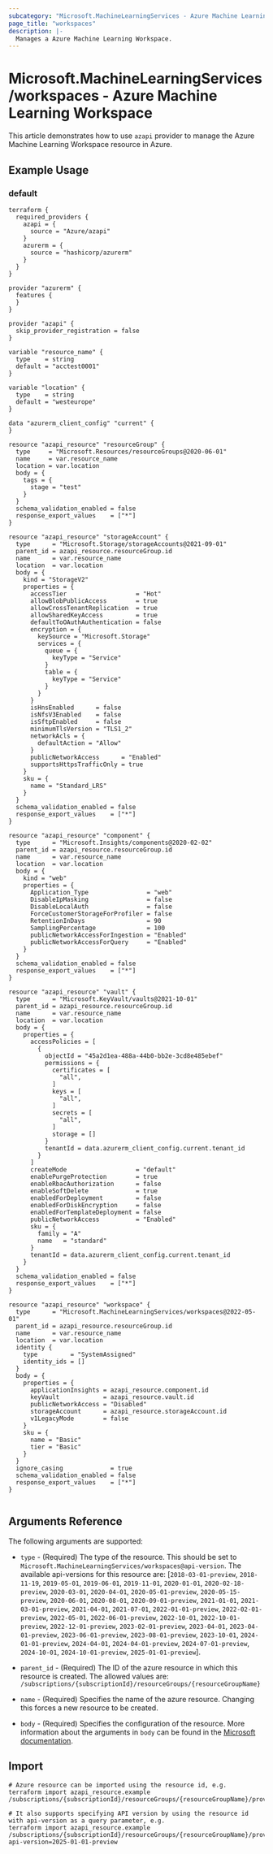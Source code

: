 ```yaml
---
subcategory: "Microsoft.MachineLearningServices - Azure Machine Learning"
page_title: "workspaces"
description: |-
  Manages a Azure Machine Learning Workspace.
---
```


# Microsoft.MachineLearningServices/workspaces - Azure Machine Learning Workspace

This article demonstrates how to use `azapi` provider to manage the Azure Machine Learning Workspace resource in Azure.

## Example Usage

### default

```hcl
terraform {
  required_providers {
    azapi = {
      source = "Azure/azapi"
    }
    azurerm = {
      source = "hashicorp/azurerm"
    }
  }
}

provider "azurerm" {
  features {
  }
}

provider "azapi" {
  skip_provider_registration = false
}

variable "resource_name" {
  type    = string
  default = "acctest0001"
}

variable "location" {
  type    = string
  default = "westeurope"
}

data "azurerm_client_config" "current" {
}

resource "azapi_resource" "resourceGroup" {
  type     = "Microsoft.Resources/resourceGroups@2020-06-01"
  name     = var.resource_name
  location = var.location
  body = {
    tags = {
      stage = "test"
    }
  }
  schema_validation_enabled = false
  response_export_values    = ["*"]
}

resource "azapi_resource" "storageAccount" {
  type      = "Microsoft.Storage/storageAccounts@2021-09-01"
  parent_id = azapi_resource.resourceGroup.id
  name      = var.resource_name
  location  = var.location
  body = {
    kind = "StorageV2"
    properties = {
      accessTier                   = "Hot"
      allowBlobPublicAccess        = true
      allowCrossTenantReplication  = true
      allowSharedKeyAccess         = true
      defaultToOAuthAuthentication = false
      encryption = {
        keySource = "Microsoft.Storage"
        services = {
          queue = {
            keyType = "Service"
          }
          table = {
            keyType = "Service"
          }
        }
      }
      isHnsEnabled      = false
      isNfsV3Enabled    = false
      isSftpEnabled     = false
      minimumTlsVersion = "TLS1_2"
      networkAcls = {
        defaultAction = "Allow"
      }
      publicNetworkAccess      = "Enabled"
      supportsHttpsTrafficOnly = true
    }
    sku = {
      name = "Standard_LRS"
    }
  }
  schema_validation_enabled = false
  response_export_values    = ["*"]
}

resource "azapi_resource" "component" {
  type      = "Microsoft.Insights/components@2020-02-02"
  parent_id = azapi_resource.resourceGroup.id
  name      = var.resource_name
  location  = var.location
  body = {
    kind = "web"
    properties = {
      Application_Type                = "web"
      DisableIpMasking                = false
      DisableLocalAuth                = false
      ForceCustomerStorageForProfiler = false
      RetentionInDays                 = 90
      SamplingPercentage              = 100
      publicNetworkAccessForIngestion = "Enabled"
      publicNetworkAccessForQuery     = "Enabled"
    }
  }
  schema_validation_enabled = false
  response_export_values    = ["*"]
}

resource "azapi_resource" "vault" {
  type      = "Microsoft.KeyVault/vaults@2021-10-01"
  parent_id = azapi_resource.resourceGroup.id
  name      = var.resource_name
  location  = var.location
  body = {
    properties = {
      accessPolicies = [
        {
          objectId = "45a2d1ea-488a-44b0-bb2e-3cd8e485ebef"
          permissions = {
            certificates = [
              "all",
            ]
            keys = [
              "all",
            ]
            secrets = [
              "all",
            ]
            storage = []
          }
          tenantId = data.azurerm_client_config.current.tenant_id
        }
      ]
      createMode                   = "default"
      enablePurgeProtection        = true
      enableRbacAuthorization      = false
      enableSoftDelete             = true
      enabledForDeployment         = false
      enabledForDiskEncryption     = false
      enabledForTemplateDeployment = false
      publicNetworkAccess          = "Enabled"
      sku = {
        family = "A"
        name   = "standard"
      }
      tenantId = data.azurerm_client_config.current.tenant_id
    }
  }
  schema_validation_enabled = false
  response_export_values    = ["*"]
}

resource "azapi_resource" "workspace" {
  type      = "Microsoft.MachineLearningServices/workspaces@2022-05-01"
  parent_id = azapi_resource.resourceGroup.id
  name      = var.resource_name
  location  = var.location
  identity {
    type         = "SystemAssigned"
    identity_ids = []
  }
  body = {
    properties = {
      applicationInsights = azapi_resource.component.id
      keyVault            = azapi_resource.vault.id
      publicNetworkAccess = "Disabled"
      storageAccount      = azapi_resource.storageAccount.id
      v1LegacyMode        = false
    }
    sku = {
      name = "Basic"
      tier = "Basic"
    }
  }
  ignore_casing             = true
  schema_validation_enabled = false
  response_export_values    = ["*"]
}


```



## Arguments Reference

The following arguments are supported:

* `type` - (Required) The type of the resource. This should be set to `Microsoft.MachineLearningServices/workspaces@api-version`. The available api-versions for this resource are: [`2018-03-01-preview`, `2018-11-19`, `2019-05-01`, `2019-06-01`, `2019-11-01`, `2020-01-01`, `2020-02-18-preview`, `2020-03-01`, `2020-04-01`, `2020-05-01-preview`, `2020-05-15-preview`, `2020-06-01`, `2020-08-01`, `2020-09-01-preview`, `2021-01-01`, `2021-03-01-preview`, `2021-04-01`, `2021-07-01`, `2022-01-01-preview`, `2022-02-01-preview`, `2022-05-01`, `2022-06-01-preview`, `2022-10-01`, `2022-10-01-preview`, `2022-12-01-preview`, `2023-02-01-preview`, `2023-04-01`, `2023-04-01-preview`, `2023-06-01-preview`, `2023-08-01-preview`, `2023-10-01`, `2024-01-01-preview`, `2024-04-01`, `2024-04-01-preview`, `2024-07-01-preview`, `2024-10-01`, `2024-10-01-preview`, `2025-01-01-preview`].

* `parent_id` - (Required) The ID of the azure resource in which this resource is created. The allowed values are:  
  `/subscriptions/{subscriptionId}/resourceGroups/{resourceGroupName}`

* `name` - (Required) Specifies the name of the azure resource. Changing this forces a new resource to be created.

* `body` - (Required) Specifies the configuration of the resource. More information about the arguments in `body` can be found in the [Microsoft documentation](https://learn.microsoft.com/en-us/azure/templates/Microsoft.MachineLearningServices/workspaces?pivots=deployment-language-terraform).

## Import

 ```shell
 # Azure resource can be imported using the resource id, e.g.
 terraform import azapi_resource.example /subscriptions/{subscriptionId}/resourceGroups/{resourceGroupName}/providers/Microsoft.MachineLearningServices/workspaces/{resourceName}
 
 # It also supports specifying API version by using the resource id with api-version as a query parameter, e.g.
 terraform import azapi_resource.example /subscriptions/{subscriptionId}/resourceGroups/{resourceGroupName}/providers/Microsoft.MachineLearningServices/workspaces/{resourceName}?api-version=2025-01-01-preview
 ```
